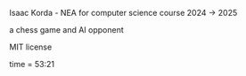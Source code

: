 Isaac Korda - NEA for computer science course 2024 -> 2025

a chess game and AI opponent 

MIT license

time  = 53:21